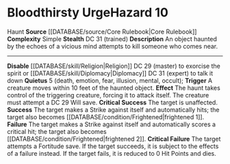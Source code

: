 ﻿---
complexity: Simple
hazard_type: Haunt
id: '12'
level: '10'
name: Bloodthirsty Urge
rarity: Common
source: '[[DATABASE/source/Core Rulebook|Core Rulebook]]'
trait:
- '[[DATABASE/trait/Haunt|Haunt]]'
type: Hazard

---
# Bloodthirsty Urge<span class="item-type">Hazard 10</span>

<span class="item-trait">Haunt</span>
**Source** [[DATABASE/source/Core Rulebook|Core Rulebook]] 
**Complexity** Simple
**Stealth** DC 31 (trained)
**Description** An object haunted by the echoes of a vicious mind attempts to kill someone who comes near.

---
**Disable** [[DATABASE/skill/Religion|Religion]] DC 29 (master) to exorcise the spirit or [[DATABASE/skill/Diplomacy|Diplomacy]] DC 31 (expert) to talk it down
**Quietus** <span class="action-icon">5</span> (death, emotion, fear, illusion, mental, occult); **Trigger** A creature moves within 10 feet of the haunted object. **Effect** The haunt takes control of the triggering creature, forcing it to attack itself. The creature must attempt a DC 29 Will save.
**Critical Success** The target is unaffected.
**Success** The target makes a Strike against itself and automatically hits; the target also becomes [[DATABASE/condition/Frightened|frightened 1]].
**Failure** The target makes a Strike against itself and automatically scores a critical hit; the target also becomes [[DATABASE/condition/Frightened|frightened 2]].
**Critical Failure** The target attempts a Fortitude save. If the target succeeds, it is subject to the effects of a failure instead. If the target fails, it is reduced to 0 Hit Points and dies.